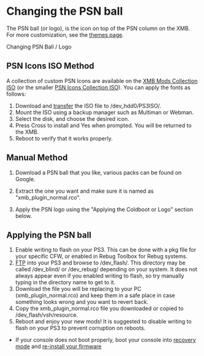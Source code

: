 # Changing the PSN ball

The PSN ball (or logo), is the icon on top of the PSN column on the XMB. For more customization, see the [themes page](themes.md).

Changing PSN Ball / Logo

## PSN Icons ISO Method

A collection of custom PSN Icons are available on the [XMB Mods Collection ISO](http://store.brewology.com/ahomebrew.php?brewid=303) (or the smaller [PSN Icons Collection ISO](https://www.dropbox.com/s/nt2lr1pqoqmtova/PSN%20icons%20collection%20disc.iso?dl=0)). You can apply the fonts as follows:

1. Download and [transfer](../pc-tools/ftp-client) the ISO file to /dev_hdd0/PS3ISO/.
2. Mount the ISO using a backup manager such as Multiman or Webman.
3. Select the disk, and choose the desired icon.
4. Press Cross to install and Yes when prompted. You will be returned to the XMB. 
5. Reboot to verify that it works properly.


## Manual Method

1. Download a PSN ball that you like, various packs can be found on Google.

2. Extract the one you want and make sure it is named as "xmb_plugin_normal.rco".

3. Apply the PSN logo using the "Applying the Coldboot or Logo" section below.

## Applying the PSN ball

1. Enable writing to flash on your PS3. This can be done with a pkg file for your specific CFW, or enabled in Rebug Toolbox for Rebug systems.
2. [FTP](../pc-tools/ftp-client.md) into your PS3 and browse to /dev_flash/. This directory may be called /dev_blind/ or /dev_rebug/ depending on your system. It does not always appear even if you enabled writing to flash, so try manually typing in the directory name to get to it.
3. Download the file you will be replacing to your PC (xmb_plugin_normal.rco) and keep them in a safe place in case something looks wrong and you want to revert back.
4. Copy the xmb_plugin_normal.rco file you downloaded or copied to /dev_flash/vsh/resource.
5. Reboot and enjoy your new mods! It is suggested to disable writing to flash on your PS3 to prevent corruption on reboots.

* If your console does not boot properly, boot your console into [recovery mode](../../diag-and-maintenance/recovery.md) and [re-install your firmware](../../cfw-hfw-mfw/firmware-upgrading.md)